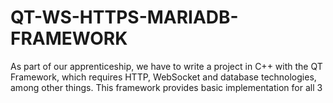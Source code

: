 # QT-WS-HTTPS-MARIADB-FRAMEWORK
As part of our apprenticeship, we have to write a project in C++ with the QT Framework, which requires HTTP, WebSocket and database technologies, among other things. This framework provides basic implementation for all 3
